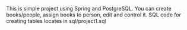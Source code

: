 This is simple project using Spring and PostgreSQL.
You can create books/people, assign books to person, edit and control it.
SQL code for creating tables locates in sql/project1.sql
